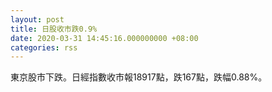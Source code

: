 ```yaml
---
layout: post
title: 日股收市跌0.9%
date: 2020-03-31 14:45:16.000000000 +08:00
categories: rss
---
```


東京股市下跌。日經指數收市報18917點，跌167點，跌幅0.88%。
